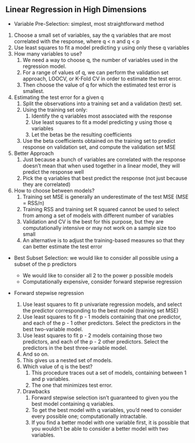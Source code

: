 ## Linear Regression in High Dimensions

- Variable Pre-Selection: simplest, most straightforward method

1. Choose a small set of variables, say the q variables that are most correlated with the response, where q < n and q < p
2. Use least squares to fit a model predicting y using only these q variables
3. How many variables to use? 
    1. We need a way to choose q, the number of variables used in the regression model.
    2. For a range of values of q, we can perform the validation set approach, LOOCV, or K-Fold CV in order to estimate the test error.
    3. Then choose the value of q for which the estimated test error is smallest.
4. Estimating the test error for a given q
    1. Split the observations into a training set and a validation (test) set.
    2. Using the training set only: 
        1. Identify the q variables most associated with the response 
        2. Use least squares to fit a model predicting y using those q variables
        3. Let the betas be the resulting coefficients
    3. Use the beta coefficients obtained on the training set to predict response on validation set, and compute the validation set MSE
5. Better Approach 
    1. Just because a bunch of variables are correlated with the response doesn’t mean that when used together in a linear model, they will predict the response well
    2. Pick the q variables that best predict the response (not just because they are correlated)
6. How to choose between models? 
    1. Training set MSE is generally an underestimate of the test MSE (MSE = RSS/n)
    2. Training RSS and training set R squared cannot be used to select from among a set of models with different number of variables
    3. Validation and CV is the best for this purpose, but they are computationally intensive or may not work on a sample size too small
    4. An alternative is to adjust the training-based measures so that they can better estimate the test error

- Best Subset Selection: we would like to consider all possible using a subset of the p predictors
    - We would like to consider all 2 to the power p possible models
    - Computationally expensive, consider forward stepwise regression

- Forward stepwise regression
    1. Use least squares to fit p univariate regression models, and select the predictor corresponding to the best model (training set MSE)
    2. Use least squares to fit p - 1 models containing that one predictor, and each of the p - 1 other predictors. Select the predictors in the best two-variable model.
    3. Use least squares to fit p - 2 models containing those two predictors, and each of the p - 2 other predictors. Select the predictors in the best three-variable model. 
    4. And so on.
    5. This gives us a nested set of models.
    6. Which value of q is the best? 
        1. This procedure traces out a set of models, containing between 1 and p variables. 
        2. The one that minimizes test error. 
    7. Drawbacks
        1. Forward stepwise selection isn’t guaranteed to given you the best model containing q variables. 
        2. To get the best model with q variables, you’d need to consider every possible one; computationally intractable. 
        3. If you find a better model with one variable first, it is possible that you wouldn’t be able to consider a better model with two variables. 
